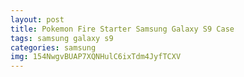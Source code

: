 ```yaml
---
layout: post
title: Pokemon Fire Starter Samsung Galaxy S9 Case
tags: samsung galaxy s9
categories: samsung
img: 154NwgvBUAP7XQNHulC6ixTdm4JyfTCXV
---
```

